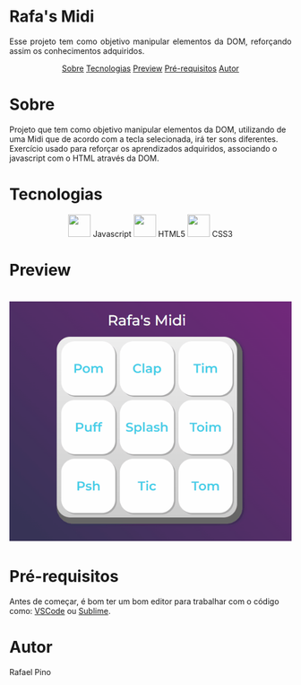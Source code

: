 # Rafa's Midi
<p align="justify">Esse projeto tem como objetivo manipular elementos da DOM, reforçando assim os conhecimentos adquiridos.</p>

<p align='center'>
 <a href='#sobre'>Sobre</a>
 <a href='#tecnologias'>Tecnologias</a>
 <a href='#preview'>Preview</a>
 <a href='#pré-requisitos'>Pré-requisitos</a>
 <a href='#autor'>Autor</a>
</p>

# Sobre
<p>Projeto que tem como objetivo manipular elementos da DOM, utilizando de uma Midi que de acordo com a tecla selecionada, irá ter sons diferentes. Exercício usado para reforçar os aprendizados adquiridos, associando o javascript com o HTML através da DOM.</p>

# Tecnologias
<p align='center'>
<img src="https://cdn.jsdelivr.net/gh/devicons/devicon/icons/javascript/javascript-original.svg" width="40" height="40"/>   Javascript
<img src="https://cdn.jsdelivr.net/gh/devicons/devicon/icons/html5/html5-original.svg" width="40" height="40"/>  HTML5
<img src="https://cdn.jsdelivr.net/gh/devicons/devicon/icons/css3/css3-original.svg" width="40" height="40"/> CSS3

# Preview
<h1 align="center">
    <img alt="Readme" title="Readme" src="./images/read.gif"/>
</h1>

# Pré-requisitos
Antes de começar, é bom ter um bom editor para trabalhar com o código como:
[VSCode](https://code.visualstudio.com) ou [Sublime](https://www.sublimetext.com/).

# Autor
Rafael Pino

